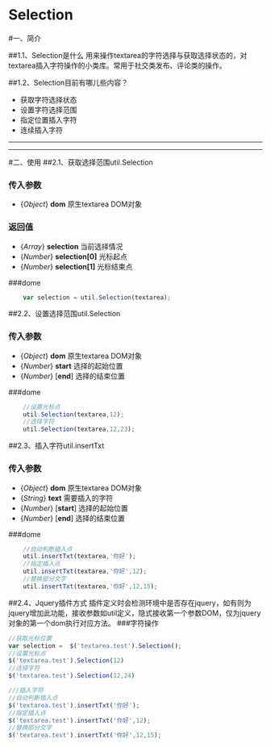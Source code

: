 Selection
=========
#一、简介

##1.1、Selection是什么
用来操作textarea的字符选择与获取选择状态的，对textarea插入字符操作的小类库。常用于社交类发布、评论类的操作。

##1.2、Selection目前有哪儿些内容？

* 获取字符选择状态
* 设置字符选择范围
* 指定位置插入字符
* 连续插入字符

---

---
#二、使用
##2.1、获取选择范围util.Selection
### 传入参数
 *  {*Object*} **dom** 原生textarea DOM对象

### 返回值
 *  {*Array*} **selection** 当前选择情况
 *  {*Number*} **selection[0]** 光标起点
 *  {*Number*} **selection[1]** 光标结束点

###dome
```javascript
    var selection = util.Selection(textarea);
```

##2.2、设置选择范围util.Selection
### 传入参数
 *  {*Object*} **dom** 原生textarea DOM对象
 *  {*Number*} **start** 选择的起始位置
 *  {*Number*} [**end**] 选择的结束位置

###dome
```javascript
    //设置光标点
    util.Selection(textarea,12);
    //选择字符
    util.Selection(textarea,12,23);
```

##2.3、插入字符util.insertTxt
### 传入参数
 *  {*Object*} **dom** 原生textarea DOM对象
 *  {*String*} **text** 需要插入的字符
 *  {*Number*} [**start**] 选择的起始位置
 *  {*Number*} [**end**] 选择的结束位置

###dome
```javascript
    //自动判断插入点
    util.insertTxt(textarea,'你好');
    //指定插入点
    util.insertTxt(textarea,'你好',12);
    //替换部分文字
    util.insertTxt(textarea,'你好',12,15);
```

##2.4、Jquery插件方式
插件定义时会检测环境中是否存在jquery，如有则为jquery增加此功能，接收参数如util定义，隐式接收第一个参数DOM，仅为jquery对象的第一个dom执行对应方法。
###字符操作
```javascript
//获取光标位置
var selection =  $('textarea.test').Selection();
//设置光标点
$('textarea.test').Selection(12)
//选择字符
$('textarea.test').Selection(12,24)

///插入字符
//自动判断插入点
$('textarea.test').insertTxt('你好');
//指定插入点
$('textarea.test').insertTxt('你好',12);
//替换部分文字
$('textarea.test').insertTxt('你好',12,15);
```

